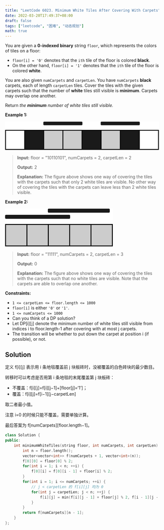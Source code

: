 ```yaml
---
title: "LeetCode 6023. Minimum White Tiles After Covering With Carpets"
date: 2022-03-20T17:49:37+08:00
draft: false
tags: ["leetcode", "困难", "动态规划"]
math: true
---
```


You are given a **0-indexed binary** string `floor`, which represents the colors of tiles on a floor:

- `floor[i] = '0'` denotes that the `ith` tile of the floor is colored **black**.
- On the other hand, `floor[i] = '1'` denotes that the `ith` tile of the floor is colored **white**.

You are also given `numCarpets` and `carpetLen`. You have `numCarpets` **black** carpets, each of length `carpetLen` tiles. Cover the tiles with the given carpets such that the number of **white** tiles still visible is **minimum**. Carpets may overlap one another.

Return *the **minimum** number of white tiles still visible.*

<!--more-->

**Example 1:**

![](/images/6023ex1-1.png)

> **Input:** floor = "10110101", numCarpets = 2, carpetLen = 2
>
> **Output:** 2
>
> **Explanation:**
> The figure above shows one way of covering the tiles with the carpets such that only 2 white tiles are visible.
> No other way of covering the tiles with the carpets can leave less than 2 white tiles visible.

**Example 2:**

![](/images/6023ex2.png)

> **Input:** floor = "11111", numCarpets = 2, carpetLen = 3
>
> **Output:** 0
>
> **Explanation:**
> The figure above shows one way of covering the tiles with the carpets such that no white tiles are visible.
> Note that the carpets are able to overlap one another.

**Constraints:**

- `1 <= carpetLen <= floor.length <= 1000`
- `floor[i]` is either `'0'` or `'1'`.
- `1 <= numCarpets <= 1000`
- Can you think of a DP solution?
- Let DP[i][j] denote the minimum number of white tiles still visible from indices i to floor.length-1 after covering with at most j carpets.
- The transition will be whether to put down the carpet at position i (if possible), or not.

## Solution

定义 f[i][j] 表示用 i 条地毯覆盖前 j 块板砖时，没被覆盖的白色砖块的最少数目。

转移时可以考虑是否用第 i 条地毯的末尾覆盖第 j 块板砖：

- 不覆盖：f[i][j]=f[i][j−1]+[floor[j]=‘1’]；
- 覆盖：f[i][j]=f[i−1][j−carpetLen]

取二者最小值。

注意 i=0 的时候只能不覆盖，需要单独计算。

最后答案为 f[numCarpets][floor.length−1]。

```cpp
class Solution {
public:
    int minimumWhiteTiles(string floor, int numCarpets, int carpetLen) {
        int n = floor.length();
        vector<vector<int>> f(numCarpets + 1, vector<int>(n));
        f[0][0] = floor[0] % 2;
        for(int i = 1; i < n; ++i) {
            f[0][i] = f[0][i - 1] + floor[i] % 2;
        }
        for(int i = 1; i <= numCarpets; ++i) {
            // j < carpetLen 的 f[i][j] 均为 0
            for(int j = carpetLen; j < n; ++j) {
                f[i][j] = min(f[i][j - 1] + floor[j] % 2, f[i - 1][j - carpetLen]);
            }
        }
        return f[numCarpets][n - 1];
    }
};
```
